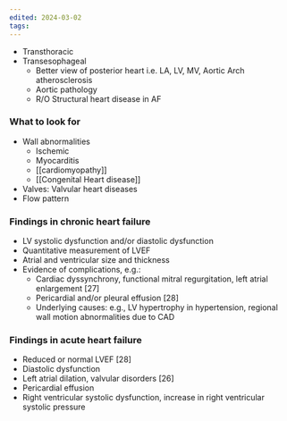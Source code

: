 ```yaml
---
edited: 2024-03-02
tags:
---
```


- Transthoracic
- Transesophageal
	- Better view of posterior heart i.e. LA, LV, MV, Aortic Arch atherosclerosis
	- Aortic pathology
	- R/O Structural heart disease in AF

### What to look for
- Wall abnormalities
	- Ischemic
	- Myocarditis
	- [[cardiomyopathy]] 
	- [[Congenital Heart disease]] 
- Valves: Valvular heart diseases 
- Flow pattern 

### Findings in chronic heart failure
- LV systolic dysfunction and/or diastolic dysfunction
- Quantitative measurement of LVEF
- Atrial and ventricular size and thickness
- Evidence of complications, e.g.:
	- Cardiac dyssynchrony, functional mitral regurgitation, left atrial enlargement [27]
	- Pericardial and/or pleural effusion  [28]
	- Underlying causes: e.g., LV hypertrophy in hypertension, regional wall motion abnormalities due to CAD
### Findings in acute heart failure
- Reduced or normal LVEF  [28]
- Diastolic dysfunction
- Left atrial dilation, valvular disorders [26]
- Pericardial effusion 
- Right ventricular systolic dysfunction, increase in right ventricular systolic pressure